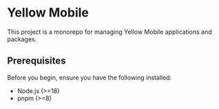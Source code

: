 # Yellow Mobile

This project is a monorepo for managing Yellow Mobile applications and packages.

## Prerequisites

Before you begin, ensure you have the following installed:

*   Node.js (>=18)
*   pnpm (>=8)
